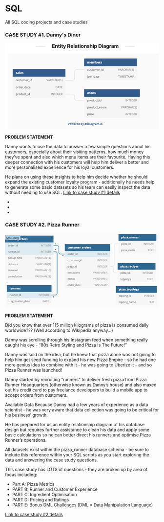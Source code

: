 # SQL
All SQL coding projects and case studies 


### CASE STUDY #1. Danny's Diner

![alt text](dannysdinner.png "Entity Relationship Diagram")

__PROBLEM STATEMENT__

Danny wants to use the data to answer a few simple questions about his customers, especially about their visiting patterns, how much money they’ve spent and also which menu items are their favourite. Having this deeper connection with his customers will help him deliver a better and more personalised experience for his loyal customers.

He plans on using these insights to help him decide whether he should expand the existing customer loyalty program - additionally he needs help to generate some basic datasets so his team can easily inspect the data without needing to use SQL. 
[Link to case study #1 details](https://8weeksqlchallenge.com/case-study-1/)

-
-
-


### CASE STUDY #2. Pizza Runner

![alt text](PizzaRunner.png "Entity Relationship Diagram")


__PROBLEM STATEMENT__

Did you know that over 115 million kilograms of pizza is consumed daily worldwide??? (Well according to Wikipedia anyway…)

Danny was scrolling through his Instagram feed when something really caught his eye - “80s Retro Styling and Pizza Is The Future!”

Danny was sold on the idea, but he knew that pizza alone was not going to help him get seed funding to expand his new Pizza Empire - so he had one more genius idea to combine with it - he was going to Uberize it - and so Pizza Runner was launched!

Danny started by recruiting “runners” to deliver fresh pizza from Pizza Runner Headquarters (otherwise known as Danny’s house) and also maxed out his credit card to pay freelance developers to build a mobile app to accept orders from customers.

Available Data
Because Danny had a few years of experience as a data scientist - he was very aware that data collection was going to be critical for his business’ growth.

He has prepared for us an entity relationship diagram of his database design but requires further assistance to clean his data and apply some basic calculations so he can better direct his runners and optimise Pizza Runner’s operations.

All datasets exist within the pizza_runner database schema - be sure to include this reference within your SQL scripts as you start exploring the data and answering the case study questions.

This case study has LOTS of questions - they are broken up by area of focus including:
* Part A: Pizza Metrics
* PART B: Runner and Customer Experience
* PART C: Ingredient Optimisation
* PART D: Pricing and Ratings
* PART E: Bonus DML Challenges (DML = Data Manipulation Language)

[Link to case study #2 details](https://8weeksqlchallenge.com/case-study-2/)


